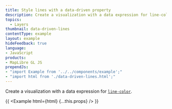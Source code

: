 ```yaml
---
title: Style lines with a data-driven property
description: Create a visualization with a data expression for line-color.
topics:
  - Layers
thumbnail: data-driven-lines
contentType: example
layout: example
hideFeedback: true
language:
- JavaScript
products:
- MapLibre GL JS
prependJs:
- "import Example from '../../components/example';"
- "import html from './data-driven-lines.html';"
---
```


Create a visualization with a data expression for [`line-color`](https://maplibre.org/maplibre-style/layers/#paint-line-line-color).

{{ <Example html={html} {...this.props} /> }}
